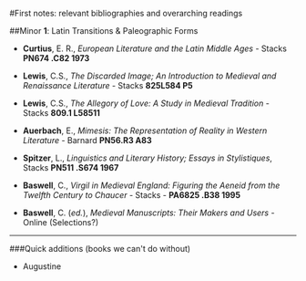 #First notes: relevant bibliographies and overarching readings

##Minor __1__: Latin Transitions & Paleographic Forms

- __Curtius__, E. R., _European Literature and the Latin Middle Ages_ - Stacks __PN674 .C82 1973__

- __Lewis__, C.S., _The Discarded Image; An Introduction to Medieval and Renaissance Literature_ - Stacks __825L584 P5__

- __Lewis__, C.S., _The Allegory of Love: A Study in Medieval Tradition_ - Stacks __809.1 L58511__

- __Auerbach__, E., _Mimesis: The Representation of Reality in Western Literature_ - Barnard __PN56.R3 A83__

- __Spitzer__, L., _Linguistics and Literary History; Essays in Stylistiques_, Stacks __PN511 .S674 1967__

- __Baswell__, C., _Virgil in Medieval England: Figuring the Aeneid from the Twelfth Century to Chaucer_ - Stacks - __PA6825 .B38 1995__

- __Baswell__, C. (_ed._), _Medieval Manuscripts: Their Makers and Users_ - Online (Selections?)

- - -

###Quick additions (books we can't do without)

- Augustine
